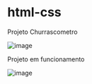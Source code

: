 # html-css
Projeto Churrascometro

![image](https://user-images.githubusercontent.com/88548832/139941496-a48f250a-59d7-4404-85c7-719f59024cfa.png)


Projeto em funcionamento


![image](https://user-images.githubusercontent.com/88548832/139941578-5e4d2519-d9de-4422-a43b-592bba57f25d.png)

